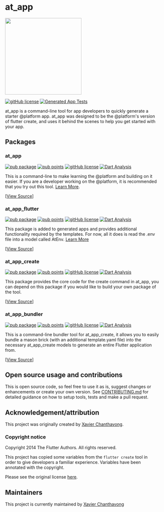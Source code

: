 # at_app

<img width=250px src="https://atsign.dev/assets/img/@platform_logo_grey.svg?sanitize=true">

[![gitHub license](https://img.shields.io/badge/license-BSD3-blue.svg)](packages/at_app/LICENSE)
[![Generated App Tests](https://github.com/atsign-foundation/at_app/actions/workflows/generated_app_test.yaml/badge.svg?branch=trunk)](https://github.com/atsign-foundation/at_app/actions/workflows/generated_app_test.yaml)

at_app is a command-line tool for app developers to quickly generate a starter @platform app. at_app was designed to be the @platform's version of flutter create, and uses it behind the scenes to help you get started with your app.

## Packages

### at_app

[![pub package](https://img.shields.io/pub/v/at_app)](https://pub.dev/packages/at_app)
[![pub points](https://badges.bar/at_app/pub%20points)](https://pub.dev/packages/at_app/score)
[![gitHub license](https://img.shields.io/badge/license-BSD3-blue.svg)](packages/at_app/LICENSE)
[![Dart Analysis](https://github.com/atsign-foundation/at_app/actions/workflows/analyze_at_app.yaml/badge.svg?branch=trunk)](https://github.com/atsign-foundation/at_app/actions/workflows/analyze_at_app.yaml)

This is a command-line to make learning the @platform and building on it easier. If you are a developer working on the @platform, it is recommended that you try out this tool. [Learn More](https://pub.dev/packages/at_app).

[[View Source](/packages/at_app)]

### at_app_flutter

[![pub package](https://img.shields.io/pub/v/at_app_flutter)](https://pub.dev/packages/at_app_flutter)
[![pub points](https://badges.bar/at_app_flutter/pub%20points)](https://pub.dev/packages/at_app_flutter/score)
[![gitHub license](https://img.shields.io/badge/license-BSD3-blue.svg)](packages/at_app_flutter/LICENSE)
[![Dart Analysis](https://github.com/atsign-foundation/at_app/actions/workflows/analyze_at_app_flutter.yaml/badge.svg?branch=trunk)](https://github.com/atsign-foundation/at_app/actions/workflows/analyze_at_app_flutter.yaml)

This package is added to generated apps and provides additional functionality required by the templates. For now, all it does is read the .env file into a model called AtEnv. [Learn More](https://pub.dev/packages/at_app_flutter)

[[View Source](/packages/at_app_flutter)]

### at_app_create

[![pub package](https://img.shields.io/pub/v/at_app_create)](https://pub.dev/packages/at_app_create)
[![pub points](https://badges.bar/at_app_create/pub%20points)](https://pub.dev/packages/at_app_create/score)
[![gitHub license](https://img.shields.io/badge/license-BSD3-blue.svg)](/packages/at_app_create/LICENSE)
[![Dart Analysis](https://github.com/atsign-foundation/at_app/actions/workflows/analyze_at_app_create.yaml/badge.svg?branch=trunk)](https://github.com/atsign-foundation/at_app/actions/workflows/analyze_at_app_create.yaml)

This package provides the core code for the create command in at_app, you can depend on this package if you would like to build your own package of the tool.

[[View Source](/packages/at_app_create)]

### at_app_bundler

[![pub package](https://img.shields.io/pub/v/at_app_bundler)](https://pub.dev/packages/at_app_bundler)
[![pub points](https://badges.bar/at_app_bundler/pub%20points)](https://pub.dev/packages/at_app_bundler/score)
[![gitHub license](https://img.shields.io/badge/license-BSD3-blue.svg)](/packages/at_app_bundler/LICENSE)
[![Dart Analysis](https://github.com/atsign-foundation/at_app/actions/workflows/analyze_at_app_bundler.yaml/badge.svg?branch=trunk)](https://github.com/atsign-foundation/at_app/actions/workflows/analyze_at_app_bundler.yaml)

This is a command-line bundler tool for at_app_create, it allows you to easily bundle a mason brick (with an additional template.yaml file) into the necessary at_app_create models to generate an entire Flutter application from.

[[View Source](/packages/at_app_bundler)]


## Open source usage and contributions

This is open source code, so feel free to use it as is, suggest changes or
enhancements or create your own version. See [CONTRIBUTING.md](./CONTRIBUTING.md)
for detailed guidance on how to setup tools, tests and make a pull request.

## Acknowledgement/attribution

This project was originally created by [Xavier Chanthavong](https://github.com/xavierchanth).

### Copyright notice

Copyright 2014 The Flutter Authors. All rights reserved.

This project has copied some variables from the `flutter create` tool in order to give developers a familiar experience.
Variables have been annotated with the copyright.

Please see the original license [here](https://github.com/flutter/flutter/blob/master/LICENSE).

## Maintainers

This project is currently maintained by [Xavier Chanthavong](https://github.com/xavierchanth)
